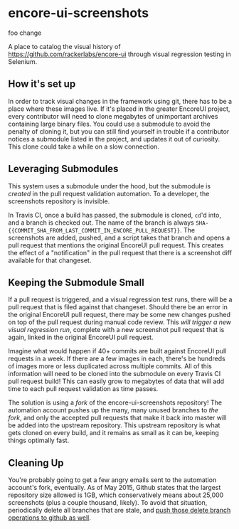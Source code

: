 # encore-ui-screenshots

foo change

A place to catalog the visual history of https://github.com/rackerlabs/encore-ui through visual regression testing in Selenium.

## How it's set up

In order to track visual changes in the framework using git, there has to be a place where these images live. If it's placed in the greater EncoreUI project, every contributor will need to clone megabytes of unimportant archives containing large binary files. You could use a submodule to avoid the penalty of cloning it, but you can still find yourself in trouble if a contributor notices a submodule listed in the project, and updates it out of curiosity. This clone could take a while on a slow connection.

## Leveraging Submodules

This system uses a submodule under the hood, but the submodule is *created* in the pull request validation automation. To a developer, the screenshots repository is invisible.

In Travis CI, once a build has passed, the submodule is cloned, `cd`'d into, and a branch is checked out. The name of the branch is always `SHA-{{COMMIT_SHA_FROM_LAST_COMMIT_IN_ENCORE_PULL_REQUEST}}`. The screenshots are added, pushed, and a script takes that branch and opens a pull request that mentions the original EncoreUI pull request. This creates the effect of a "notification" in the pull request that there is a screenshot diff available for that changeset.

## Keeping the Submodule Small

If a pull request is triggered, and a visual regression test runs, there will be a pull request that is filed against that changeset. Should there be an error in the original EncoreUI pull request, there may be some new changes pushed on top of the pull request during manual code review. This *will trigger a new visual regression run*, complete with a new screenshot pull request that is again, linked in the original EncoreUI pull request.

Imagine what would happen if 40+ commits are built against EncoreUI pull requests in a week. If there are a few images in each, there's be hundreds of images more or less duplicated across multiple commits. All of this information will need to be cloned into the submodule on every Travis CI pull request build! This can easily grow to megabytes of data that will add time to each pull request validation as time passes.

The solution is using a *fork* of the encore-ui-screenshots repository! The automation account pushes up the many, many unused branches to *the fork*, and only the accepted pull requests that make it back into master will be added into the upstream repository. This upstream repository is what gets cloned on every build, and it remains as small as it can be, keeping things optimally fast.

## Cleaning Up

You're probably going to get a few angry emails sent to the automation account's fork, eventually. As of May 2015, Github states that the largest repository size allowed is 1GB, which conservatively means about 25,000 screenshots (plus a couple thousand, likely). To avoid that situation, periodically delete all branches that are stale, and [push those delete branch operations to github as well](http://stackoverflow.com/questions/2003505/delete-a-git-branch-both-locally-and-remotely).
